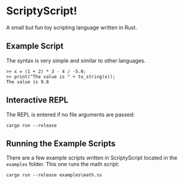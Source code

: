 # ScriptyScript!

A small but fun toy scripting language written in Rust.

## Example Script

The syntax is very simple and similar to other languages.

```
>> x = (1 + 2) * 3 - 4 / -5.0;
>> print("The value is " + to_string(x));
The value is 9.8
```

## Interactive REPL

The REPL is entered if no file arguments are passed:

```
cargo run --release
```

## Running the Example Scripts

There are a few example scripts written in ScriptyScript located in the `examples` folder. This one runs the math script:

```
cargo run --release examples\math.ss
```
